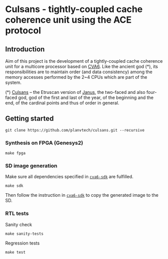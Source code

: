# Culsans - tightly-coupled cache coherence unit using the ACE protocol

## Introduction

Aim of this project is the development of a tightly-coupled cache coherence unit for a multicore processor based on [CVA6](https://github.com/openhwgroup/cva6).
Like the ancient god (*), its responsibilities are to maintain order (and data consistency) among the memory accesses performed by the 2~4 CPUs which are part of the system.

(*) [Culsans](https://en.wikipedia.org/wiki/Culsans) – the Etruscan version of [Janus](https://en.wikipedia.org/wiki/Janus), the two-faced and also four-faced god, god of the first and last of the year, of the beginning and the end, of the cardinal points and thus of order in general.

## Getting started

```
git clone https://github.com/planvtech/culsans.git --recursive
```

### Synthesis on FPGA (Genesys2)

```
make fpga
```

### SD image generation

Make sure all dependencies specified in [`cva6-sdk`](cva6-sdk/README.md) are fulfilled.

```
make sdk
```

Then follow the instruction in [`cva6-sdk`](cva6-sdk/README.md) to copy the generated image to the SD.

### RTL tests

Sanity check

```
make sanity-tests
```

Regression tests

```
make test
```
